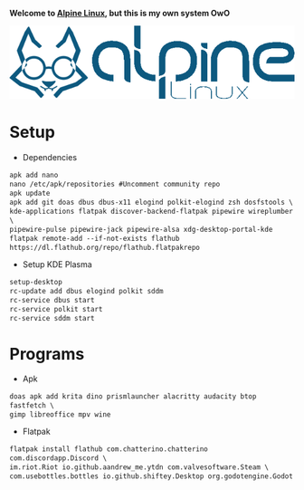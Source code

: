 **Welcome to [Alpine Linux](https://alpinelinux.org/), but this is my own system OwO**

![Alpine Linux Logo](https://github.com/MoriYordle/MorinuxAlpine/blob/main/Assets/Images/Alpine%20Morinux.png)

# Setup #

-  Dependencies
```
apk add nano
nano /etc/apk/repositories #Uncomment community repo
apk update
apk add git doas dbus dbus-x11 elogind polkit-elogind zsh dosfstools \
kde-applications flatpak discover-backend-flatpak pipewire wireplumber \
pipewire-pulse pipewire-jack pipewire-alsa xdg-desktop-portal-kde
flatpak remote-add --if-not-exists flathub https://dl.flathub.org/repo/flathub.flatpakrepo
```
-  Setup KDE Plasma
```
setup-desktop 
rc-update add dbus elogind polkit sddm
rc-service dbus start
rc-service polkit start
rc-service sddm start
```
# Programs #

-  Apk
```
doas apk add krita dino prismlauncher alacritty audacity btop fastfetch \
gimp libreoffice mpv wine
```
-  Flatpak
```
flatpak install flathub com.chatterino.chatterino com.discordapp.Discord \
im.riot.Riot io.github.aandrew_me.ytdn com.valvesoftware.Steam \
com.usebottles.bottles io.github.shiftey.Desktop org.godotengine.Godot
```
